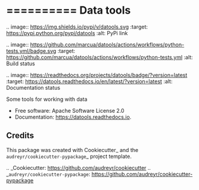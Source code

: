 ==========
Data tools
==========


.. image:: https://img.shields.io/pypi/v/datools.svg
        :target: https://pypi.python.org/pypi/datools
        :alt: PyPi link
        
.. image:: https://github.com/marcua/datools/actions/workflows/python-tests.yml/badge.svg
        :target: https://github.com/marcua/datools/actions/workflows/python-tests.yml
        :alt: Build status
        
.. image:: https://readthedocs.org/projects/datools/badge/?version=latest
        :target: https://datools.readthedocs.io/en/latest/?version=latest
        :alt: Documentation status

Some tools for working with data


* Free software: Apache Software License 2.0
* Documentation: https://datools.readthedocs.io.


Credits
-------

This package was created with Cookiecutter_ and the `audreyr/cookiecutter-pypackage`_ project template.

.. _Cookiecutter: https://github.com/audreyr/cookiecutter
.. _`audreyr/cookiecutter-pypackage`: https://github.com/audreyr/cookiecutter-pypackage
